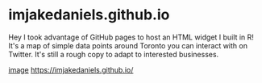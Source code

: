 # imjakedaniels.github.io
Hey I took advantage of GitHub pages to host an HTML widget I built in R!
It's a map of simple data points around Toronto you can interact with on Twitter.
It's still a rough copy to adapt to interested businesses.

[image](https://rawcdn.githack.com/imjakedaniels/imjakedaniels.github.io/be1d6059166a2aadc20d155c496ae90ebfeb1f79/index.html)
https://imjakedaniels.github.io/
